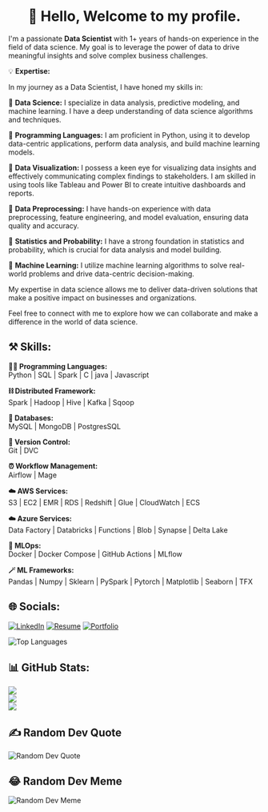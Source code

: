 <h1 align="center">👋 Hello, Welcome to my profile.</h1>

I'm a passionate <b>Data Scientist</b> with 1+ years of hands-on experience in the field of data science. My goal is to leverage the power of data to drive meaningful insights and solve complex business challenges.

💡 **Expertise:**

In my journey as a Data Scientist, I have honed my skills in:

🔹 **Data Science:** I specialize in data analysis, predictive modeling, and machine learning. I have a deep understanding of data science algorithms and techniques.

🔹 **Programming Languages:** I am proficient in Python, using it to develop data-centric applications, perform data analysis, and build machine learning models.

🔹 **Data Visualization:** I possess a keen eye for visualizing data insights and effectively communicating complex findings to stakeholders. I am skilled in using tools like Tableau and Power BI to create intuitive dashboards and reports.

🔹 **Data Preprocessing:** I have hands-on experience with data preprocessing, feature engineering, and model evaluation, ensuring data quality and accuracy.

🔹 **Statistics and Probability:** I have a strong foundation in statistics and probability, which is crucial for data analysis and model building.

🔹 **Machine Learning:** I utilize machine learning algorithms to solve real-world problems and drive data-centric decision-making.

My expertise in data science allows me to deliver data-driven solutions that make a positive impact on businesses and organizations.

Feel free to connect with me to explore how we can collaborate and make a difference in the world of data science.


## ⚒️ Skills:

<b> 🧑‍💻 Programming Languages: </b><br>
Python | SQL | Spark | C | java  | Javascript

<b> ⛓️ Distributed Framework: </b><br>
Spark | Hadoop | Hive | Kafka | Sqoop

<b> 💾 Databases: </b><br>
MySQL | MongoDB | PostgresSQL

<b> 🧬 Version Control: </b><br>
Git | DVC 

<b> ⏰ Workflow Management: </b><br>
Airflow | Mage

<b> ☁️ AWS Services: </b> <br>
S3 | EC2 | EMR | RDS | Redshift | Glue | CloudWatch | ECS

<b> ☁️ Azure Services: </b><br>
Data Factory | Databricks | Functions | Blob | Synapse | Delta Lake

<b> 🚀 MLOps: </b><br>
Docker | Docker Compose | GitHub Actions | MLflow

<b> 🪄 ML Frameworks: </b><br>
Pandas | Numpy | Sklearn | PySpark | Pytorch | Matplotlib | Seaborn | TFX

## 🌐 Socials:
[![LinkedIn](https://img.shields.io/badge/LinkedIn-%230077B5.svg?logo=linkedin&logoColor=white)](https://www.linkedin.com/in/abhijit-rajkumar-50b641213/)
[![Resume](https://img.shields.io/badge/Resume-%230077B5.svg?logo=resume&logoColor=white)](https://drive.google.com/file/d/1-1xWQ1xkKOkEI6DWvWy0JowTCNC_39DK/view?usp=sharin)
[![Portfolio](https://img.shields.io/badge/Portfolio-%230077B5.svg?logo=portfolio&logoColor=white)](https://abhijit1102.github.io/)


![Top Languages](https://github-readme-stats.vercel.app/api/top-langs/?username=Abhijit1102&theme=radical&hide_border=false&include_all_commits=false&count_private=false&layout=compact)

## 📊 GitHub Stats:
![](https://github-readme-stats.vercel.app/api?username=Abhijit1102&theme=radical&hide_border=false&include_all_commits=false&count_private=false)<br/>
![](https://github-readme-streak-stats.herokuapp.com/?user=Abhijit1102&theme=radical&hide_border=false)<br/>
![](https://github-readme-stats.vercel.app/api/top-langs/?username=Abhijit1102&theme=radical&hide_border=false&include_all_commits=false&count_private=false&layout=compact)


## ✍️ Random Dev Quote
![Random Dev Quote](https://quotes-github-readme.vercel.app/api?type=horizontal&theme=radical)

## 😂 Random Dev Meme
![Random Dev Meme](https://randommeme-five.vercel.app/)